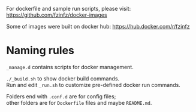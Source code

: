 For dockerfile and sample run scripts, please visit: 
https://github.com/fzinfz/docker-images

Some of images were built on docker hub:
https://hub.docker.com/r/fzinfz

# Naming rules
`_manage.d` contains scripts for docker management.  

`./_build.sh` to show docker build commands.  
Run and edit `_run.sh` to customize pre-defined docker run commands.  

Folders end with `.conf.d` are for config files;   
other folders are for `Dockerfile` files and maybe `README.md`.
